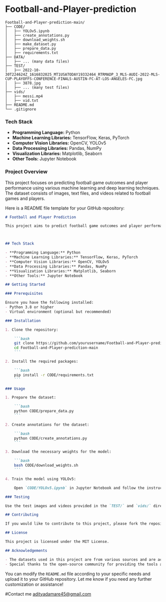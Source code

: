 # Football-and-Player-prediction

```
Football-and-Player-prediction-main/
├── CODE/
│   ├── YOLOv5.ipynb
│   ├── create_annotations.py
│   ├── download_weights.sh
│   ├── make_dataset.py
│   ├── prepare_data.py
│   ├── requirements.txt
├── DATA/
│   ├── ... (many data files)
├── TEST/
│   ├── 2022-10-30T224624Z_1616832025_MT1USATODAY19332464_RTRMADP_3_MLS-AUDI-2022-MLS-CUP-PLAYOFFS-CONFERENCE-FINALS-AUSTIN-FC-AT-LOS-ANGELES-FC.jpg
│   ├── 3878.jpg
│   ├── ... (many test files)
├── vids/
│   ├── messi.mp4
│   ├── vid.txt
├── README.md
└── .gitignore
```

### Tech Stack
- **Programming Language:** Python
- **Machine Learning Libraries:** TensorFlow, Keras, PyTorch
- **Computer Vision Libraries:** OpenCV, YOLOv5
- **Data Processing Libraries:** Pandas, NumPy
- **Visualization Libraries:** Matplotlib, Seaborn
- **Other Tools:** Jupyter Notebook

### Project Overview
This project focuses on predicting football game outcomes and player performance using various machine learning and deep learning techniques. The dataset consists of images, text files, and videos related to football games and players.

Here is a README file template for your GitHub repository:

```markdown
# Football and Player Prediction

This project aims to predict football game outcomes and player performance using machine learning and deep learning techniques.



## Tech Stack

- **Programming Language:** Python
- **Machine Learning Libraries:** TensorFlow, Keras, PyTorch
- **Computer Vision Libraries:** OpenCV, YOLOv5
- **Data Processing Libraries:** Pandas, NumPy
- **Visualization Libraries:** Matplotlib, Seaborn
- **Other Tools:** Jupyter Notebook

## Getting Started

### Prerequisites

Ensure you have the following installed:
- Python 3.8 or higher
- Virtual environment (optional but recommended)

### Installation

1. Clone the repository:

    ```bash
    git clone https://github.com/yourusername/Football-and-Player-prediction-main.git
    cd Football-and-Player-prediction-main
    ```

2. Install the required packages:

    ```bash
    pip install -r CODE/requirements.txt
    ```

### Usage

1. Prepare the dataset:

    ```bash
    python CODE/prepare_data.py
    ```

2. Create annotations for the dataset:

    ```bash
    python CODE/create_annotations.py
    ```

3. Download the necessary weights for the model:

    ```bash
    bash CODE/download_weights.sh
    ```

4. Train the model using YOLOv5:

    Open `CODE/YOLOv5.ipynb` in Jupyter Notebook and follow the instructions to train the model.

### Testing

Use the test images and videos provided in the `TEST/` and `vids/` directories to evaluate the model performance.

## Contributing

If you would like to contribute to this project, please fork the repository and submit a pull request.

## License

This project is licensed under the MIT License.

## Acknowledgements

- The datasets used in this project are from various sources and are acknowledged accordingly.
- Special thanks to the open-source community for providing the tools and libraries used in this project.
```

You can modify the `README.md` file according to your specific needs and upload it to your GitHub repository. Let me know if you need any further customization or assistance!


#Contact me adityadamare45@gmail.com
